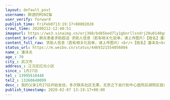 ```yaml
---
layout: default_post
username: 醉酒的MINI猫
user_verify: forward
publish_time: FriFeb0713:19:17+08002020
crawl_time: 20200212-12:40:51
imageurl: https://wx3.sinaimg.cn/orj360/bd65bed7ly1gbnrllsndrj20u0140gnu.jpg
content_brief: 肺炎患者求助超话 求助人信息（若有相关化验单，请上传图片）【姓名】潘泽炎【年龄】70【所在城市】武汉市【所在小区、社区】江汉区红光小区【患病时间】1月27日【联系方式】13995618448【其他紧急联系人】13260640099【病情描述】 我的父亲1月27日开始发烧，多次联系社区无果，无奈之下自 ...全文
content_full_raw: 求助人信息（若有相关化验单，请上传图片）<br/>【姓名】潘泽炎<br/>【年龄】70<br/>【所在城市】武汉市<br/>【所在小区、社区】江汉区红光小区<br/>【患病时间】1月27日<br/>【联系方式】13995618448<br/>【其他紧急联系人】13260640099<br/>【病情描述】我的父亲1月27日开始发烧，多次联系社区无果，无奈之下自行到中心医院后湖院区就诊，2月1日CT显示双肺严重感染，现在出现呼吸困难等症状，我们拨打各种求助电话都是让我们等，生命禁不起无止尽的等待，求好心人帮助！！
status_url: https://m.weibo.cn/status/4469321554056804
name_: 潘泽炎
age_: 70
city_: 武汉市
address_: 江汉区红光小区
since_: 1月27日
tel_: 13995618448
tel2_: 13260640099
desc_: 我的父亲1月27日开始发烧，多次联系社区无果，无奈之下自行到中心医院后湖院区就诊，2月1日CT显示双肺严重感染，现在出现呼吸困难等症状，我们拨打各种求助电话都是让我们等，生命禁不起无止尽的等待，求好心人帮助！！
publish_timestamp: 2020-02-07 13:19:17+08:00
---
```

